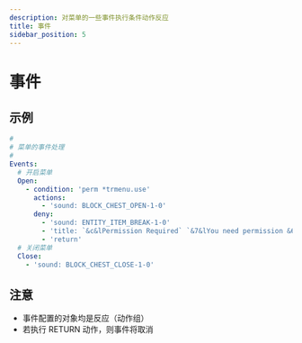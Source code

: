 ```yaml
---
description: 对菜单的一些事件执行条件动作反应
title: 事件
sidebar_position: 5
---
```


# 事件

## 示例

```yaml
#
# 菜单的事件处理
#
Events:
  # 开启菜单
  Open:
    - condition: 'perm *trmenu.use'
      actions:
        - 'sound: BLOCK_CHEST_OPEN-1-0'
      deny:
        - 'sound: ENTITY_ITEM_BREAK-1-0'
        - 'title: `&c&lPermission Required` `&7&lYou need permission &6&ltrmenu.use &7&lto open this menu` 15 20 15'
        - 'return'
  # 关闭菜单
  Close:
    - 'sound: BLOCK_CHEST_CLOSE-1-0'

```

## 注意

* 事件配置的对象均是反应（动作组）
* 若执行 RETURN 动作，则事件将取消

